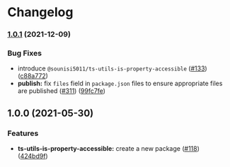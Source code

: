 # Changelog

### [1.0.1](https://www.github.com/sounisi5011/npm-packages/compare/ts-utils-is-property-accessible-v1.0.0...ts-utils-is-property-accessible-v1.0.1) (2021-12-09)


### Bug Fixes

* introduce `@sounisi5011/ts-utils-is-property-accessible` ([#133](https://www.github.com/sounisi5011/npm-packages/issues/133)) ([c88a772](https://www.github.com/sounisi5011/npm-packages/commit/c88a772b3c8327d7c983aefb1f3cdbd3499b5f11))
* **publish:** fix `files` field in `package.json` files to ensure appropriate files are published ([#311](https://www.github.com/sounisi5011/npm-packages/issues/311)) ([99fc7fe](https://www.github.com/sounisi5011/npm-packages/commit/99fc7fe66eb180b7aeeaa10b60951b3767cbae3c))

## 1.0.0 (2021-05-30)


### Features

* **ts-utils-is-property-accessible:** create a new package ([#118](https://www.github.com/sounisi5011/npm-packages/issues/118)) ([424bd9f](https://www.github.com/sounisi5011/npm-packages/commit/424bd9f52ed2306c02d9d2318ea869687c7666d5))
